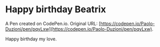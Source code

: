 # Happy birthday Beatrix

A Pen created on CodePen.io. Original URL: [https://codepen.io/Paolo-Duzioni/pen/pqyLxw](https://codepen.io/Paolo-Duzioni/pen/pqyLxw).

Happy birthday my love.